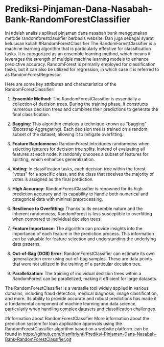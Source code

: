 # Prediksi-Pinjaman-Dana-Nasabah-Bank-RandomForestClassifier
Ini adalah analisis aplikasi pinjaman dana nasabah bank menggunakan metode randomforestclassifier berbasis website. Dan juga sebagai syarat kelulusan kuliah
#RandomForestClassifier
The RandomForestClassifier is a machine learning algorithm that is particularly effective for classification tasks. It is categorized as an ensemble learning method, which means it leverages the strength of multiple machine learning models to enhance predictive accuracy. RandomForest is primarily employed for classification tasks, but it can also be utilized for regression, in which case it is referred to as RandomForestRegressor.

Here are some key attributes and characteristics of the RandomForestClassifier:

1. **Ensemble Method:** The RandomForestClassifier is essentially a collection of decision trees. During the training phase, it constructs numerous decision trees and combines their predictions to generate the final classification.

2. **Bagging:** This algorithm employs a technique known as "bagging" (Bootstrap Aggregating). Each decision tree is trained on a random subset of the dataset, allowing it to mitigate overfitting.

3. **Feature Randomness:** RandomForest introduces randomness when selecting features for decision tree splits. Instead of evaluating all features at each node, it randomly chooses a subset of features for splitting, which enhances generalization.

4. **Voting:** In classification tasks, each decision tree within the forest "votes" for a specific class, and the class that receives the majority of votes is assigned as the final prediction.

5. **High Accuracy:** RandomForestClassifier is renowned for its high prediction accuracy and its capability to handle both numerical and categorical data with minimal preprocessing.

6. **Resilience to Overfitting:** Thanks to its ensemble nature and the inherent randomness, RandomForest is less susceptible to overfitting when compared to individual decision trees.

7. **Feature Importance:** The algorithm can provide insights into the importance of each feature in the prediction process. This information can be valuable for feature selection and understanding the underlying data patterns.

8. **Out-of-Bag (OOB) Error:** RandomForestClassifier can estimate its own generalization error using out-of-bag samples. These are data points that were not utilized in the training of a particular decision tree.

9. **Parallelization:** The training of individual decision trees within a RandomForest can be parallelized, making it efficient for large datasets.

The RandomForestClassifier is a versatile tool widely applied in various domains, including fraud detection, medical diagnosis, image classification, and more. Its ability to provide accurate and robust predictions has made it a fundamental component of machine learning and data science, particularly when handling complex datasets and classification challenges.

#Information about RandomForestClassifier
More information about the prediction system for loan application approvals using the  RandomForestClassifier algorithm based on a website platform. can be found in https://github.com/dianfitriynti/Prediksi-Pinjaman-Dana-Nasabah-Bank-RandomForestClassifier.git
